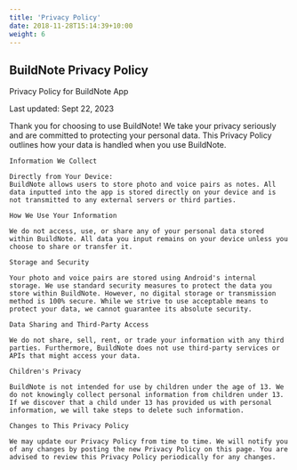 ```yaml
---
title: 'Privacy Policy'
date: 2018-11-28T15:14:39+10:00
weight: 6
---
```


## BuildNote Privacy Policy

Privacy Policy for BuildNote App

Last updated: Sept 22, 2023

Thank you for choosing to use BuildNote! We take your privacy seriously and are committed to protecting your personal data. This Privacy Policy outlines how your data is handled when you use BuildNote.

    Information We Collect

    Directly from Your Device:
    BuildNote allows users to store photo and voice pairs as notes. All data inputted into the app is stored directly on your device and is not transmitted to any external servers or third parties.

    How We Use Your Information

    We do not access, use, or share any of your personal data stored within BuildNote. All data you input remains on your device unless you choose to share or transfer it.

    Storage and Security

    Your photo and voice pairs are stored using Android's internal storage. We use standard security measures to protect the data you store within BuildNote. However, no digital storage or transmission method is 100% secure. While we strive to use acceptable means to protect your data, we cannot guarantee its absolute security.

    Data Sharing and Third-Party Access

    We do not share, sell, rent, or trade your information with any third parties. Furthermore, BuildNote does not use third-party services or APIs that might access your data.

    Children's Privacy

    BuildNote is not intended for use by children under the age of 13. We do not knowingly collect personal information from children under 13. If we discover that a child under 13 has provided us with personal information, we will take steps to delete such information.

    Changes to This Privacy Policy

    We may update our Privacy Policy from time to time. We will notify you of any changes by posting the new Privacy Policy on this page. You are advised to review this Privacy Policy periodically for any changes.
